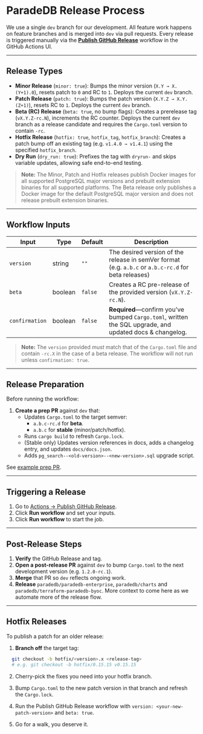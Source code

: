 # ParadeDB Release Process

We use a single `dev` branch for our development. All feature work happens on feature branches and is merged into `dev` via pull requests. Every release is triggered manually via the [**Publish GitHub Release**](https://github.com/paradedb/paradedb/actions/workflows/publish-github-release.yml) workflow in the GitHub Actions UI.

---

## Release Types

- **Minor Release** (`minor: true`):
  Bumps the minor version (`X.Y → X.(Y+1).0`), resets patch to `0` and RC to `1`. Deploys the current `dev` branch.
- **Patch Release** (`patch: true`):
  Bumps the patch version (`X.Y.Z → X.Y.(Z+1)`), resets RC to `1`. Deploys the current `dev` branch.
- **Beta (RC) Release** (`beta: true`, no bump flags):
  Creates a prerelease tag (`vX.Y.Z-rc.N`), increments the RC counter. Deploys the current `dev` branch as a release candidate and requires the `Cargo.toml` version to contain `-rc`.
- **Hotfix Release** (`hotfix: true`, `hotfix_tag`, `hotfix_branch`):
  Creates a patch bump off an existing tag (e.g. `v1.4.0 → v1.4.1`) using the specified `hotfix_branch`.
- **Dry Run** (`dry_run: true`):
  Prefixes the tag with `dryrun-` and skips variable updates, allowing safe end-to-end testing.

> **Note:** The Minor, Patch and Hotfix releases publish Docker images for all supported PostgreSQL major versions and prebuilt extension binaries for all supported platforms. The Beta release only publishes a Docker image for the default PostgreSQL major version and does not release prebuilt extension binaries.

---

## Workflow Inputs

| Input          | Type    | Default | Description                                                                                             |
| -------------- | ------- | ------- | ------------------------------------------------------------------------------------------------------- |
| `version`      | string  | `""`    | The desired version of the release in semVer format (e.g. `a.b.c` or `a.b.c-rc.d` for beta releases)    |
| `beta`         | boolean | `false` | Creates a RC pre-release of the provided version (`vX.Y.Z-rc.N`).                                       |
| `confirmation` | boolean | `false` | **Required**—confirm you’ve bumped `Cargo.toml`, written the SQL upgrade, and updated docs & changelog. |

> **Note:** The `version` provided _must_ match that of the `Cargo.toml` file and contain `-rc.X` in the case of a beta release. The workflow will not run unless `confirmation: true`.

---

## Release Preparation

Before running the workflow:

1. **Create a prep PR** against `dev` that:
   - Updates `Cargo.toml` to the target semver:
     - `a.b.c-rc.d` for **beta**.
     - `a.b.c` for **stable** (minor/patch/hotfix).
   - Runs `cargo build` to refresh `Cargo.lock`.
   - (Stable only) Updates version references in docs, adds a changelog entry, and updates `docs/docs.json`.
   - Adds `pg_search--<old-version>--<new-version>.sql` upgrade script.

See [example prep PR](https://github.com/paradedb/paradedb/pull/2720).

---

## Triggering a Release

1. Go to [Actions → Publish GitHub Release](https://github.com/paradedb/paradedb/actions/workflows/publish-github-release.yml).
2. Click **Run workflow** and set your inputs.
3. Click **Run workflow** to start the job.

---

## Post-Release Steps

1. **Verify** the GitHub Release and tag.
2. **Open a post-release PR** against `dev` to bump `Cargo.toml` to the next development version (e.g. `1.2.0-rc.1`).
3. **Merge** that PR so `dev` reflects ongoing work.
4. **Release** `paradedb/paradedb-enterprise`, `paradedb/charts` and `paradedb/terraform-paradedb-byoc`. More context to come here as we automate more of the release flow.

---

## Hotfix Releases

To publish a patch for an older release:

1. **Branch off** the target tag:

```bash
  git checkout -b hotfix/<version>.x <release-tag>
  # e.g. git checkout -b hotfix/0.15.15 v0.15.15
```

2. Cherry-pick the fixes you need into your hotfix branch.

3. Bump `Cargo.toml` to the new patch version in that branch and refresh the `Cargo.lock`.

4. Run the Publish GitHub Release workflow with `version: <your-new-patch-version>` and `beta: true`.

5. Go for a walk, you deserve it.
